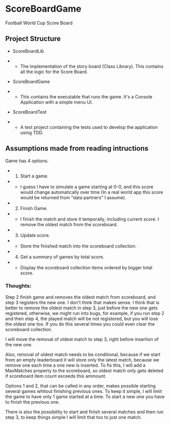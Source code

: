# ScoreBoardGame

Football World Cup Score Board


## Project Structure

* ScoreBoardLib

* * The implementation of the story board (Class Library). This contains all the logic for the Score Board.

* ScoreBoardGame

* * This contains the executable that runs the game. It's a Console Application with a simple menu UI.

* ScoreBoardTest

* * A test project containing the tests used to develop the application using TDD.



## Assumptions made from reading intructions

Game has 4 options.

* 1. Start a game.
* * I guess I have to simulate a game starting at 0-0, and this score would change automatically over time (In a real world app this score would be returned from "data partners" I assume).

* 2. Finish Game.
* * I finish the match and store it temporally, including current score. I remove the oldest match from the scoreboard.

* 3. Update score.
* * Store the finished match into the scoreboard collection.

* 4. Get a summary of games by total score.
* * Display the scoreboard collection items ordered by bigger total score.


### Thoughts:

Step 2 finish game and removes the oldest match from scoreboard, and step 3 registers the new one. I don't think that makes sense. I think that is better to remove the oldest match in step 3, just before the new one gets registered, otherwise, we might run into bugs, for example, if you run step 2 and then step 4, the played match will be not registered, but you will lose the oldest one too. If you do this several times you could even clear the scoreboard collection.

I will move the removal of oldest match to step 3, right before insertion of the new one.


Also, removal of oldest match needs to be conditional, because if we start from an empty leaderboard it will store only the latest match, because we remove one each time a one new is inserted.
To fix this, I will add a MaxMatches property to the scoreboard, so oldest match only gets deleted if scoreboard item count exceeds this ammount.


Options 1 and 2, that can be called in any order, makes possible starting several games whitout finishing previous ones. To keep it simple, I will limit the game to have only 1 game started at a time. To start a new one you have to finish the previous one.

There is also the possibility to start and finish several matches and then run step 3, to keep things simple I will limit that too to just one match.
